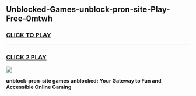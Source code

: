 
## Unblocked-Games-unblock-pron-site-Play-Free-0mtwh
<h3>
<a href="https://premium76.site?title=unblock-pron-site&ref=10A">CLICK TO PLAY</a></h3>
<hr>

<h3>
<a href="https://premium76.site?title=unblock-pron-site&ref=10A">CLICK 2 PLAY</a>
  
</h3>

<a href="https://premium76.site?title=unblock-pron-site&ref=10A"><img src="https://clearcache.store/games.png"></a>


**unblock-pron-site games unblocked: Your Gateway to Fun and Accessible Online Gaming**
